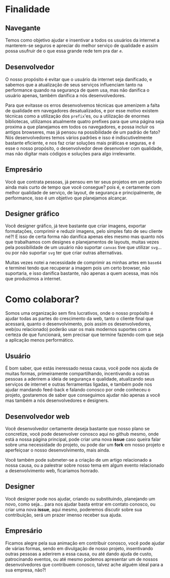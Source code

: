# Finalidade
## Navegante

Temos como objetivo ajudar e insentivar a todos os usuários da internet a manterem-se seguros
e apreciar do melhor serviço de qualidade e assim possa usufruir de o que essa grande rede tem pra dar :fist:.

## Desenvolvedor

O nosso propósito é evitar que o usuário da internet seja danificado, e sabemos que a atualização de seus serviços influenciam
tanto na performance quando na segurança de quem usa, mas não danifica o usuário apenas, também danifica a nós desenvolvedores.

Para que evitasse os erros desenvolvemos técnicas que amenizem a falta de qualidade em navegadores desatualizados, e por esse motivo
existem técnicas como a utilização dos `prefix`'es, ou a utilização de enormes bibliotecas, utilizamos atualmente quatro prefixes para
que uma página seja proxima a que planejamos em todos os navegadores, e possa incluir os antigos browseres, mas já pensou na possibilidade
de um padrão de fato? Nós desenvolvedores temos vários padrões e isso é indiscutivelmente bastante eficiente, e nos faz criar soluções mais 
práticas e seguras, e é esse o nosso propósito, o desenvolvedor deve desenvolver com qualidade, mas não digitar mais códigos e soluções
para algo irrelevante.

## Empresário

Você que contrata pessoas, já pensou em ter seus projetos em um período ainda mais curto de tempo que você consegue? pois é, e certamente
com melhor qualidade de serviço, de layout, de segurança e principalmente, de performance, isso é um objetivo que planejamos alcançar.


## Designer gráfico

Você designer gráfico, já teve bastante que criar imagens, exportar formatações, comprimir e reduzir imagens, pelo simples fato de seu 
cliente né?! E isso de certa forma não danifica apenas eles mesmo mas quanto nós que trabalhamos com designes e planejamentos de layouts,
muitas vezes pela possibilidade de um usuário não suportar `canvas` tive que utilizar `svg`... ou por não suportar `svg` ter que criar outras
alternativas.

Muitas vezes notei a necessidade de comprimir as minhas artes em `base64` e terminei tendo que recuperar a imagem pois um certo browser,
não suportaria, e isso danifica bastante, não apenas a quem acessa, mas nós que produzimos a internet.

# Como colaborar?

Somos uma organização sem fins lucrativos, onde o nosso propósito é ajudar todas as partes do crescimento da web,
tanto o cliente final que acessará, quanto o desenvolvimento, pois assim os desenvolvedores, web(ou relacionado)
poderão usar os mais modernos suportes com a certeza de que funcionará, sem precisar que termine fazendo com que
seja a aplicação menos performático.

## Usuário

É bom saber, que estás ineressado nessa causa, você pode nos ajuda de muitas formas, primeiramente compartilhando, incentivando a outras pessoas a aderirem a ideia de segurança e qualidade, atualizando seus serviços de internet e outras ferramentas ligadas, e também pode nos ajudar mandando feed-back e falando conosco por onde conheceu o projeto, gostaremos de saber que conseguimos ajudar não apenas a você mas também a nós desenvolvedores e designers.

## Desenvolvedor web

Você desenvolvedor certamente deseja bastante que nosso plano se concretize, você pode desenvolver conosco aqui no github mesmo, onde está a nossa página principal, pode criar uma nova **issue** caso queira falar sobre uma necessidade do projeto, ou pode dar um **fork** em nosso projeto e aperfeiçoar o nosso desenvolvimento, mais ainda.

Você também pode submeter-se a criação de um artigo relacionado a nossa causa, ou a palestrar sobre nosso tema em algum evento relacionado a desenvolvimento web, ficariamos honrado.

## Designer

Você designer pode nos ajudar, criando ou substituindo, planejando um novo, como seja... para nos ajudar basta entrar em contato conosco, ou criar uma nova **issue**, aqui mesmo, poderemos discutir sobre sua contribuição, será um prazer imenso receber sua ajuda.

## Empresário

Ficamos alegre pela sua animação em contribuir conosco, você pode ajudar de várias formas, sendo em divulgação de nosso projeto, insentivando outras pessoas a aderirem a essa causa, ou até dando ajuda de custo, patrocinando eventos, ou até mesmo podemos apresentar um de nossos desenvolvedores que contribuem conosco, talvez ache alguém ideal para a sua empresa, não?!
